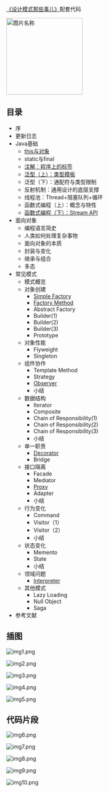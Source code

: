 [《设计模式那些事儿》](https://zhuanlan.zhihu.com/p/661886277)配套代码

<img src="https://picx.zhimg.com/v2-a7907f0d90d27deabff8b7616562df30" width = "200" height = "200" alt="图片名称"/>

## 目录

- 序
- 更新日志
- Java基础
    - [this与对象](https://www.yuque.com/bravo1988/design-pattern/vfev4l?singleDo)
    - static与final
    - [注解：程序上的标签](https://www.yuque.com/bravo1988/design-pattern/bwy2h987c2vsfy30?singleDoc)
    - [泛型（上）：类型模板](https://www.yuque.com/bravo1988/design-pattern/humtol?singleDoc)
    - 泛型（下）：通配符与类型限制
    - 反射机制：通用设计的底层支撑
    - 线程池：Thread+阻塞队列+循环
    - 函数式编程（上）：概念与特性
    - [函数式编程（下）：Stream API](https://www.yuque.com/bravo1988/design-pattern/kb201ebylq38p1al?singleDoc)
- 面向对象
    - 编程语言简史
    - 人类如何处理复杂事物
    - 面向对象的本质
    - 封装与变化
    - 继承与组合
    - 多态
- 常见模式
    - 模式概览
    - 对象创建
        - [Simple Factory](https://www.yuque.com/bravo1988/design-pattern/upy3ae0r7ac08a3u?singleDoc)
        - [Factory Method](https://www.yuque.com/bravo1988/design-pattern/kymtng91m0zkbxxz?singleDoc)
        - Abstract Factory
        - Builder(1)
        - Builder(2)
        - Builder(3)
        - Prototype
    - 对象性能
        - Flyweight
        - Singleton
    - 组件协作
        - Template Method
        - Strategy
        - [Observer](https://www.yuque.com/bravo1988/design-pattern/wi0ltyotz22v65l9?singleDoc)
        - 小结
    - 数据结构
        - Iterator
        - Composite
        - Chain of Responsibility(1)
        - Chain of Responsibility(2)
        - Chain of Responsibility(3)
        - 小结
    - 单一职责
        - [Decorator](https://www.yuque.com/bravo1988/design-pattern/vrc5gg85omihc7di?singleDoc)
        - Bridge
    - 接口隔离
        - Facade
        - Mediator
        - [Proxy](https://www.yuque.com/bravo1988/design-pattern/cun86ak7a7grrql8?singleDoc)
        - Adapter
        - 小结
    - 行为变化
        - Command
        - Visitor（1）
        - Visitor（2）
        - 小结
    - 状态变化
        - Memento
        - State
        - 小结
    - 领域问题
        - [Interpreter](https://www.yuque.com/bravo1988/design-pattern/letha5lory64xilv?singleDoc)
    - 其他模式
        - Lazy Loading
        - Null Object
        - Saga
- 参考文献

## 插图

![img1.png](https://pic1.zhimg.com/v2-fca63bd45a40d7d9671c7c58670cdec0_r.jpg)

![img2.png](https://pic3.zhimg.com/80/v2-f0511e52f0957be1065e775778a3d34e_1440w.webp)

![img3.png](https://pic2.zhimg.com/80/v2-bdc42931a3f1b298942b1b007a6924d9_1440w.webp)

![img4.png](https://pic1.zhimg.com/v2-b0bf96c12fa8fd3d34cd452a772656c4_r.jpg)

![img5.png](https://pic3.zhimg.com/v2-926ee830bebb4bd8eabd7e5e1f91a0fa_r.jpg)

## 代码片段

![img6.png](https://pic3.zhimg.com/v2-edf92d2dbf1c8962d12f72875f6eca8a_r.jpg)

![img7.png](https://pic4.zhimg.com/v2-e31965d75a4ea79c778627a8ac0b51c3_r.jpg)

![img8.png](https://pic4.zhimg.com/v2-c53e29e417fb0d9ff2c1009ee9cf7407_r.jpg)

![img9.png](https://pic2.zhimg.com/v2-0b607d374075d29592b653b4952c3809_r.jpg)

![img10.png](https://pic1.zhimg.com/v2-4afa22f7f193dc9dc4739398eca412f8_r.jpg)




